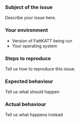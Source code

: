### Subject of the issue
Describe your issue here.

### Your environment
* Version of FattKATT being run
* Your operating system

### Steps to reproduce
Tell us how to reproduce this issue.

### Expected behaviour
Tell us what should happen

### Actual behaviour
Tell us what happens instead
